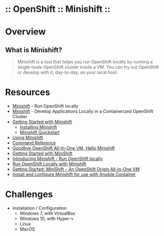 :: OpenShift :: Minishift ::
============================

# Overview

## What is Minishift?

> Minishift is a tool that helps you run OpenShift locally by running a single-node OpenShift cluster inside a VM. You can try out OpenShift or develop with it, day-to-day, on your local host.

# Resources

- [Minishift](https://github.com/minishift/minishift) - Run OpenShift locally
- [Minishift](https://www.openshift.org/minishift/) - Develop Applications Locally in a Containerized OpenShift Cluster
- [Getting Started with Minishift](https://docs.openshift.org/latest/minishift/getting-started/index.html)
    - [Installing Minishift](https://docs.openshift.org/latest/minishift/getting-started/installing.html)
    - [Minishift Quickstart](https://docs.openshift.org/latest/minishift/getting-started/quickstart.html)
- [Using Minishift](https://docs.openshift.org/latest/minishift/using/index.html)
- [Command Reference](https://docs.openshift.org/latest/minishift/command-ref/minishift.html)
- [Goodbye OpenShift All-In-One VM, Hello Minishift](https://blog.openshift.com/goodbye-openshift-all-in-one-vm-hello-minishift/)
- [Getting Started with MiniShift](https://fabric8.io/guide/getStarted/minishift.html)
- [Introducing Minishift - Run OpenShift locally](https://www.projectatomic.io/blog/2017/05/minishift-intro/)
- [Run OpenShift Locally with Minishift](https://fedoramagazine.org/run-openshift-locally-minishift/)
- [Getting Started: MiniShift – An OpenShift Origin All-in-One VM](https://blog.novatec-gmbh.de/getting-started-minishift-openshift-origin-one-vm/)
- [Install and configure Minishift for use with Ansible Container](https://docs.ansible.com/ansible-container/openshift/minishift.html)

# Challenges

- Installation / Configuration
    - Windows 7, with VirtualBox
    - Windows 10, with Hyper-v
    - Linux
    - MacOS
